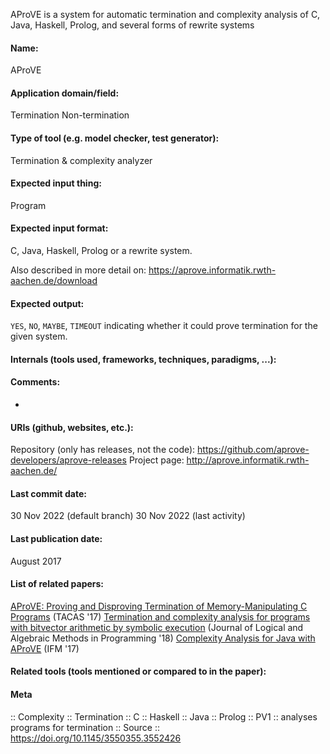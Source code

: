 AProVE is a system for automatic termination and complexity analysis of C, Java, Haskell, Prolog, and several forms of rewrite systems

#### Name:
AProVE

#### Application domain/field:
Termination
Non-termination

#### Type of tool (e.g. model checker, test generator):
Termination & complexity analyzer

#### Expected input thing:
Program

#### Expected input format:
C, Java, Haskell, Prolog or a rewrite system.

Also described in more detail on: https://aprove.informatik.rwth-aachen.de/download

#### Expected output:
`YES`, `NO`, `MAYBE`, `TIMEOUT` indicating whether it could prove termination for the given system.

#### Internals (tools used, frameworks, techniques, paradigms, ...):

#### Comments:
-

#### URIs (github, websites, etc.):
Repository (only has releases, not the code): https://github.com/aprove-developers/aprove-releases
Project page: http://aprove.informatik.rwth-aachen.de/

#### Last commit date:
30 Nov 2022 (default branch)
30 Nov 2022 (last activity)

#### Last publication date:
August 2017

#### List of related papers:
[AProVE: Proving and Disproving Termination of Memory-Manipulating C Programs](https://doi.org/10.1007/978-3-662-54580-5_21) (TACAS '17)
[Termination and complexity analysis for programs with bitvector arithmetic by symbolic execution](https://doi.org/10.1016/j.jlamp.2018.02.004) (Journal of Logical and Algebraic Methods in Programming '18)
[Complexity Analysis for Java with AProVE](https://doi.org/10.1007/978-3-319-66845-1_6) (IFM '17)

#### Related tools (tools mentioned or compared to in the paper):

#### Meta
:: Complexity
:: Termination
:: C
:: Haskell
:: Java
:: Prolog
:: PV1 :: analyses programs for termination
:: Source :: https://doi.org/10.1145/3550355.3552426
